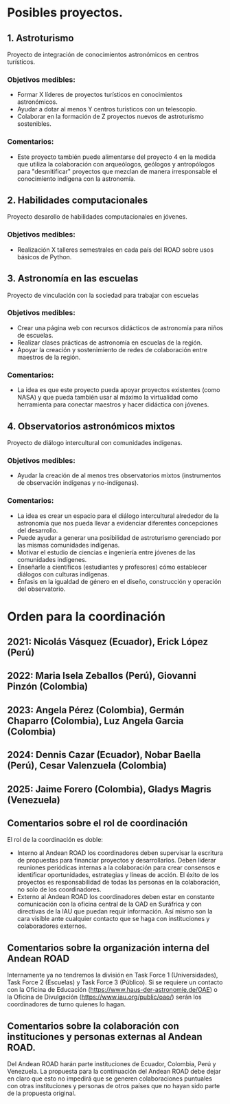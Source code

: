 # Posibles proyectos.

## 1. Astroturismo   
  Proyecto de integración de conocimientos astronómicos en centros turísticos.
  ### Objetivos medibles:
  - Formar X líderes de proyectos turísticos en conocimientos astronómicos.
  - Ayudar a dotar al menos Y centros turísticos con un telescopio.
  - Colaborar en la formación de Z proyectos nuevos de astroturismo sostenibles.
  ### Comentarios:
  - Este proyecto también puede alimentarse del proyecto 4 en la medida que 
  utiliza la colaboración con arqueólogos, geólogos y antropólogos para "desmitificar" proyectos 
  que mezclan de manera irresponsable el conocimiento indígena con la astronomía.

## 2. Habilidades computacionales    
   Proyecto desarollo de habilidades computacionales en jóvenes.
   ### Objetivos medibles:
   - Realización X talleres semestrales en cada país del ROAD sobre usos básicos de Python.

## 3. Astronomía en las escuelas
    
   Proyecto de vinculación con la sociedad para trabajar con escuelas
   ### Objetivos medibles:
   - Crear una página web con recursos didácticos de astronomía para niños de escuelas.
   - Realizar clases prácticas de astronomía en escuelas de la región.
   - Apoyar la creación y sostenimiento de redes de colaboración entre maestros de la región.
   
   ### Comentarios:  
   - La idea es que este proyecto pueda apoyar proyectos existentes (como NASA) y que pueda
   también usar al máximo la virtualidad como herramienta para conectar maestros y hacer didáctica con jóvenes.

## 4. Observatorios astronómicos mixtos   
  Proyecto de diálogo intercultural con comunidades indígenas.
  ### Objetivos medibles:
   - Ayudar la creación de al menos tres observatorios mixtos (instrumentos de observación indígenas y no-indígenas).
 
  ### Comentarios:
   - La idea es crear un espacio para el diálogo intercultural alrededor de la astronomía que nos pueda llevar a evidenciar diferentes concepciones del desarrollo.
   - Puede ayudar a generar una posibilidad de astroturismo gerenciado por las mismas comunidades indígenas.
   - Motivar el estudio de ciencias e ingeniería entre jóvenes de las comunidades indígenes.
   - Enseñarle a científicos (estudiantes y profesores) cómo establecer diálogos con culturas indígenas.
   - Énfasis en la igualdad de género en el diseño, construcción y operación del observatorio.

# Orden para la coordinación

## 2021: Nicolás Vásquez (Ecuador), Erick López (Perú)

## 2022: Maria Isela Zeballos (Perú), Giovanni Pinzón (Colombia)

## 2023: Angela Pérez (Colombia), Germán Chaparro (Colombia), Luz Angela Garcia (Colombia)

## 2024: Dennis Cazar (Ecuador), Nobar Baella (Perú), Cesar Valenzuela (Colombia)

## 2025: Jaime Forero (Colombia), Gladys Magris (Venezuela)

## Comentarios sobre el rol de coordinación
  
   El rol de la coordinación es doble: 
   
   * Interno al Andean ROAD los coordinadores deben supervisar la escritura de propuestas para financiar proyectos y desarrollarlos.
   Deben liderar reuniones periódicas internas a la colaboración para crear consensos e identificar oportunidades, estrategias y líneas de acción.
   El éxito de los proyectos es responsabilidad de todas las personas en la colaboración, no solo de los coordinadores.
   * Externo al Andean ROAD los coordinadores deben estar en constante comunicación con la oficina central de la OAD en Suráfrica y con directivas de la IAU que puedan requir información. Así mismo son la cara visible ante cualquier contacto que se haga con instituciones y colaboradores externos.
   
## Comentarios sobre la organización interna del Andean ROAD

   Internamente ya no tendremos la división en Task Force 1 (Universidades), Task Force 2 (Escuelas) y Task Force 3 (Público).
   Si se requiere un contacto con la Oficina de Educación (https://www.haus-der-astronomie.de/OAE) o la Oficina de Divulgación (https://www.iau.org/public/oao/) serán los coordinadores de turno quienes lo hagan.
   
## Comentarios sobre la colaboración con instituciones y personas externas al Andean ROAD.

   Del Andean ROAD harán parte instituciones de Ecuador, Colombia, Perú y Venezuela. 
   La propuesta para la continuación del Andean ROAD debe dejar en claro que esto no impedirá que se generen colaboraciones puntuales con otras instituciones y personas de otros países que no hayan sido parte de la propuesta original.

